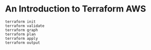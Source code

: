 # An Introduction to Terraform AWS

```
terraform init
terraform validate
terraform graph
terraform plan
terraform apply
terraform output
```